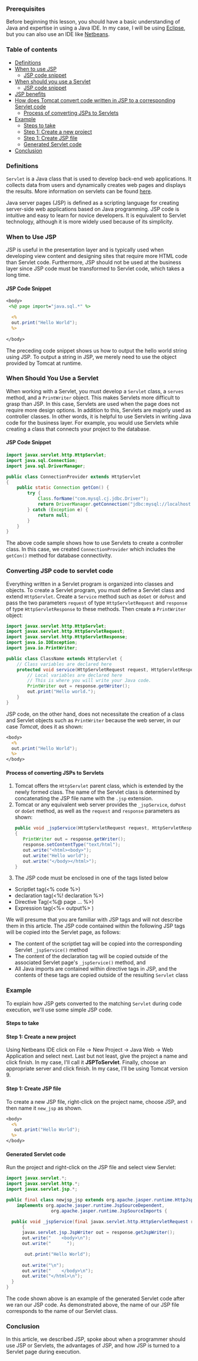 ### Prerequisites
Before beginning this lesson, you should have a basic understanding of Java and expertise in using a Java IDE. In my case, I will be using [Eclipse](https://www.eclipse.org/downloads/packages/release/kepler/sr1eclipse-ide-java-developers), but you can also use an IDE like [Netbeans](https://netbeans.apache.org/download/index.html).

### Table of contents
- [Definitions](#definitions)
- [When to use JSP](#when-to-use-jsp)
  - [JSP code snippet](#jsp-code-snippet)
- [When should you use a Servlet](#when-should-you-use-a-servlet)
  - [JSP code snippet](#jsp-code-snippet-1)
- [JSP benefits](#jsp-benefits)
- [How does Tomcat convert code written in JSP to a corresponding Servlet code](#how-does-tomcat-convert-code-written-in-jsp-to-a-corresponding-servlet-code)
  - [Process of converting JSPs to Servlets](#process-of-converting-jsps-to-servlets)
- [Example](#example)
  - [Steps to take](#steps-to-take)
  - [Step 1: Create a new project](#step-1-create-a-new-project)
  - [Step 1: Create JSP file](#step-1-create-jsp-file)
  - [Generated Servlet code](#generated-servlet-code)
- [Conclusion](#conclusion)

### Definitions

`Servlet` is a Java class that is used to develop back-end web applications. It collects data from users and dynamically creates web pages and displays the results. More information on servlets can be found [here](https://www.section.io/engineering-education/introduction-to-java-servlets/).

Java server pages (JSP) is defined as a scripting language for creating server-side web applications based on Java programming. JSP code is intuitive and easy to learn for novice developers. It is equivalent to Servlet technology, although it is more widely used because of its simplicity.

### When to Use JSP

JSP is useful in the presentation layer and is typically used when developing view content and designing sites that require more HTML code than Servlet code. Furthermore, JSP should not be used at the business layer since JSP code must be transformed to Servlet code, which takes a long time.

#### JSP Code Snippet
```jsp
<body>
 <%@ page import="java.sql.*" %>

  <%
  out.print("Hello World");
  %>
 
</body>
```
The preceding code snippet shows us how to output the hello world string using JSP. To output a string in JSP, we merely need to use the object provided by Tomcat at runtime.

### When Should You Use a Servlet
When working with a Servlet, you must develop a `Servlet` class, a `serves` method, and a `PrintWriter` object. This makes Servlets more difficult to grasp than JSP. In this case, Servlets are used when the page does not require more design options. In addition to this, Servlets are majorly used as controller classes. In other words, it is helpful to use Servlets in writing Java code for the business layer. For example, you would use Servlets while creating a class that connects your project to the database.

#### JSP Code Snippet
```java
import javax.servlet.http.HttpServlet;
import java.sql.Connection;
import java.sql.DriverManager;

public class ConnectionProvider extends HttpServlet
{
	public static Connection getCon() {
		try {
			Class.forName("com.mysql.cj.jdbc.Driver");
			return DriverManager.getConnection("jdbc:mysql://localhost:3306/databaseName", "userName","password");
		} catch (Exception e) {
			return null;
		}
	}
}
```
The above code sample shows how to use Servlets to create a controller class. In this case, we created `ConnectionProvider` which includes the `getCon()` method for database connectivity. 

### Converting JSP code to servlet code

Everything written in a Servlet program is organized into classes and objects. To create a Servlet program, you must define a Servlet class and extend `HttpServlet`. Create a `Service` method such as `doGet` or `doPost` and pass the two parameters `request` of type `HttpServletRequest` and `response` of type `HttpServletResponse` to these methods. Then create a `PrintWriter` object:

```java
import javax.servlet.http.HttpServlet;
import javax.servlet.http.HttpServletRequest;
import javax.servlet.http.HttpServletResponse;
import java.io.IOException;
import java.io.PrintWriter;

public class ClassName extends HttpServlet {
	// Class variables are declared here
	protected void service(HttpServletRequest request, HttpServletResponse response) throws IOException {
		// Local variables are declared here
		// This is where you will write your Java code.
		PrintWriter out = response.getWriter();
		out.print("Hello world.");
	}
}
```
JSP code, on the other hand, does not necessitate the creation of a class and Servlet objects such as `PrintWriter` because the web server, in our case *Tomcat*, does it as shown:

```jsp
<body>
  <%
  out.print("Hello World");
  %>
</body>

```
#### Process of converting JSPs to Servlets

1. Tomcat offers the `HttpServlet` parent class, which is extended by the newly formed class. The name of the Servlet class is determined by concatenating the JSP file name with the `.jsp` extension.
2. Tomcat or any equivalent web server provides the `_jspService`, `doPost` or `doGet` method, as well as the `request` and `response` parameters as shown:
   ```java
   public void _jspService(HttpServletRequest request, HttpServletResponse response)                        
   {
      PrintWriter out = response.getWriter();
      response.setContentType("text/html");
      out.write("<html><body>");
      out.write("Hello world");
      out.write("</body></html>");
   }
   ```
3. The JSP code must be enclosed in one of the tags listed below
- Scriptlet tag(<% code %>) 
- declaration tag(<%! declaration %>)
- Directive Tag(<%@ page ... %>)
- Expression tag(<%= output%> )

We will presume that you are familiar with JSP tags and will not describe them in this article. The JSP code contained within the following JSP tags will be copied into the Servlet page, as follows: 
- The content of the scriptlet tag will be copied into the corresponding Servlet `_jspService()` method
- The content of the declaration tag will be copied outside of the associated Servlet page's `_jspService()` method, and
- All Java imports are contained within directive tags in JSP, and the contents of these tags are copied outside of the resulting `Servlet` class
  
### Example
To explain how JSP gets converted to the matching `Servlet` during code execution, we'll use some simple JSP code.

#### Steps to take

#### Step 1: Create a new project
Using Netbeans IDE click on File -> New Project -> Java Web -> Web Application and select next. Last but not least, give the project a name and click finish. In my case, I'll call it **JSPToServlet**. Finally, choose an appropriate server and click finish. In my case, I'll be using Tomcat version 9. 

#### Step 1: Create JSP file

To create a new JSP file, right-click on the project name, choose JSP, and then name it `new_jsp` as shown.

```jsp
<body>
  <%
   out.print("Hello World");
  %>
</body>
```
#### Generated Servlet code

Run the project and right-click on the JSP file and select view Servlet:

```java
import javax.servlet.*;
import javax.servlet.http.*;
import javax.servlet.jsp.*;

public final class newjsp_jsp extends org.apache.jasper.runtime.HttpJspBase
    implements org.apache.jasper.runtime.JspSourceDependent,
                 org.apache.jasper.runtime.JspSourceImports {

  public void _jspService(final javax.servlet.http.HttpServletRequest request, final javax.servlet.http.HttpServletResponse response) 
	  {
      javax.servlet.jsp.JspWriter out = response.getJspWriter();
      out.write("    <body>\n");
      out.write("      ");

       out.print("Hello World");
      
      out.write("\n");
      out.write("    </body>\n");
      out.write("</html>\n");
  }
}

```

The code shown above is an example of the generated Servlet code after we ran our JSP code. As demonstrated above, the name of our JSP file corresponds to the name of our Servlet class.

### Conclusion

In this article, we described JSP, spoke about when a programmer should use JSP or Servlets, the advantages of JSP, and how JSP is turned to a Servlet page during execution.
